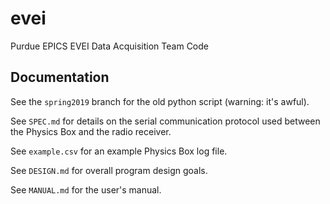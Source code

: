 # evei

Purdue EPICS EVEI Data Acquisition Team Code

## Documentation

See the `spring2019` branch for the old python script (warning: it's awful).

See `SPEC.md` for details on the serial communication protocol used between the Physics Box and the radio receiver.

See `example.csv` for an example Physics Box log file.

See `DESIGN.md` for overall program design goals.

See `MANUAL.md` for the user's manual.
